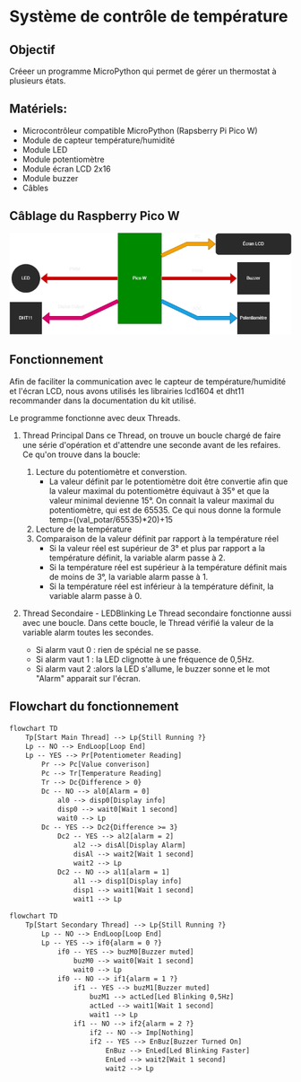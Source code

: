 # Système de contrôle de température
## Objectif
Créeer un programme MicroPython qui permet de gérer un thermostat à plusieurs états.

## Matériels:
* Microcontrôleur compatible MicroPython (Rapsberry Pi Pico W)
* Module de capteur température/humidité
* Module LED
* Module potentiomètre
* Module écran LCD 2x16
* Module buzzer
* Câbles

## Câblage du Raspberry Pico W
![cablage_LCD](Images/cablage.png)

## Fonctionnement
Afin de faciliter la communication avec le capteur de température/humidité et l'écran LCD, nous avons utilisés les librairies lcd1604 et dht11 recommander dans la documentation du kit utilisé.

Le programme fonctionne avec deux Threads.
1. Thread Principal
    Dans ce Thread, on trouve un boucle chargé de faire une série d'opération et d'attendre une seconde avant de les refaires.
    Ce qu'on trouve dans la boucle:
    1. Lecture du potentiomètre et converstion.
        * La valeur définit par le potentiomètre doit être convertie afin que la valeur maximal du potentiomètre équivaut à 35° et que la valeur minimal devienne 15°.
        On connait la valeur maximal du potentiomètre, qui est de 65535. 
        Ce qui nous donne la formule temp=((val_potar/65535)*20)+15
    2. Lecture de la température
    3. Comparaison de la valeur définit par rapport à la température réel
        * Si la valeur réel est supérieur de 3° et plus par rapport a la température définit, la variable alarm passe à 2.
        * Si la température réel est supérieur à la température définit mais de moins de 3°, la variable alarm passe à 1.
        * Si la température réel est inférieur à la température définit, la variable alarm passe à 0.


2. Thread Secondaire - LEDBlinking
    Le Thread secondaire fonctionne aussi avec une boucle. Dans cette boucle, le Thread vérifié la valeur de la variable alarm toutes les secondes.
    * Si alarm vaut 0 : rien de spécial ne se passe.
    * Si alarm vaut 1 : la LED clignotte à une fréquence de 0,5Hz. 
    * Si alarm vaut 2 :alors la LED s'allume, le buzzer sonne et le mot "Alarm" apparait sur l'écran.

## Flowchart du fonctionnement
```mermaid
flowchart TD
    Tp[Start Main Thread] --> Lp{Still Running ?}
    Lp -- NO --> EndLoop[Loop End]
    Lp -- YES --> Pr[Potentiometer Reading]
        Pr --> Pc[Value converison]
        Pc --> Tr[Temperature Reading]
        Tr --> Dc{Difference > 0}
        Dc -- NO --> al0[Alarm = 0]
            al0 --> disp0[Display info]
            disp0 --> wait0[Wait 1 second]
            wait0 --> Lp
        Dc -- YES --> Dc2{Difference >= 3}
            Dc2 -- YES --> al2[alarm = 2]
                al2 --> disAl[Display Alarm]
                disAl --> wait2[Wait 1 second]
                wait2 --> Lp
            Dc2 -- NO --> al1[alarm = 1]
                al1 --> disp1[Display info]
                disp1 --> wait1[Wait 1 second]
                wait1 --> Lp    
```

```mermaid
flowchart TD
    Tp[Start Secondary Thread] --> Lp{Still Running ?}
        Lp -- NO --> EndLoop[Loop End]
        Lp -- YES --> if0{alarm = 0 ?}
            if0 -- YES --> buzM0[Buzzer muted]
                buzM0 --> wait0[Wait 1 second]
                wait0 --> Lp
            if0 -- NO --> if1{alarm = 1 ?}
                if1 -- YES --> buzM1[Buzzer muted]
                    buzM1 --> actLed[Led Blinking 0,5Hz]
                    actLed --> wait1[Wait 1 second]
                    wait1 --> Lp
                if1 -- NO --> if2{alarm = 2 ?}
                    if2 -- NO --> Imp[Nothing]
                    if2 -- YES --> EnBuz[Buzzer Turned On]
                        EnBuz --> EnLed[Led Blinking Faster]
                        EnLed --> wait2[Wait 1 second]
                        wait2 --> Lp
```
    